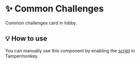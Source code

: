 # :sparkles: Common Challenges

Common challenges card in lobby.

## :bulb: How to use

You can manually use this component by enabling the [script](https://raw.githubusercontent.com/Neutrxl/Themed/main/src/Lobby/Challenges/CommonChallenges/CommonChallenges.user.js) in Tampermonkey.